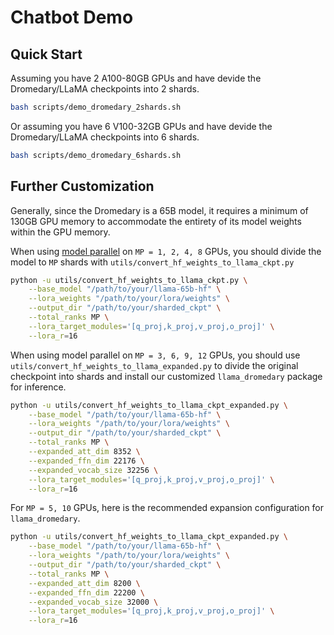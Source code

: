 # Chatbot Demo

## Quick Start

Assuming you have 2 A100-80GB GPUs and have devide the Dromedary/LLaMA checkpoints into 2 shards.
```bash
bash scripts/demo_dromedary_2shards.sh
```

Or assuming you have 6 V100-32GB GPUs and have devide the Dromedary/LLaMA checkpoints into 6 shards.
```bash
bash scripts/demo_dromedary_6shards.sh
```

## Further Customization

Generally, since the Dromedary is a 65B model, it requires a minimum of 130GB GPU memory to accommodate the entirety of its model weights within the GPU memory.

When using [model parallel](https://github.com/facebookresearch/fairscale/tree/main/fairscale/nn/model_parallel) on `MP = 1, 2, 4, 8` GPUs, you should divide the model to `MP` shards with `utils/convert_hf_weights_to_llama_ckpt.py`

```bash
python -u utils/convert_hf_weights_to_llama_ckpt.py \
    --base_model "/path/to/your/llama-65b-hf" \
    --lora_weights "/path/to/your/lora/weights" \
    --output_dir "/path/to/your/sharded_ckpt" \
    --total_ranks MP \
    --lora_target_modules='[q_proj,k_proj,v_proj,o_proj]' \
    --lora_r=16
```

When using model parallel on `MP = 3, 6, 9, 12` GPUs, you should use `utils/convert_hf_weights_to_llama_expanded.py` to divide the original checkpoint into shards and install our customized `llama_dromedary` package for inference.

```bash
python -u utils/convert_hf_weights_to_llama_ckpt_expanded.py \
    --base_model "/path/to/your/llama-65b-hf" \
    --lora_weights "/path/to/your/lora/weights" \
    --output_dir "/path/to/your/sharded_ckpt" \
    --total_ranks MP \
    --expanded_att_dim 8352 \
    --expanded_ffn_dim 22176 \
    --expanded_vocab_size 32256 \
    --lora_target_modules='[q_proj,k_proj,v_proj,o_proj]' \
    --lora_r=16
```

For `MP = 5, 10` GPUs, here is the recommended expansion configuration for `llama_dromedary`.

```bash
python -u utils/convert_hf_weights_to_llama_ckpt_expanded.py \
    --base_model "/path/to/your/llama-65b-hf" \
    --lora_weights "/path/to/your/lora/weights" \
    --output_dir "/path/to/your/sharded_ckpt" \
    --total_ranks MP \
    --expanded_att_dim 8200 \
    --expanded_ffn_dim 22200 \
    --expanded_vocab_size 32000 \
    --lora_target_modules='[q_proj,k_proj,v_proj,o_proj]' \
    --lora_r=16
```

